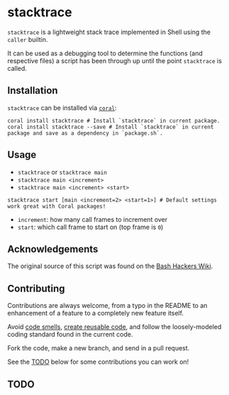 # stacktrace
`stacktrace` is a lightweight stack trace implemented in Shell using the `caller` builtin.

It can be used as a debugging tool to determine the functions (and respective files) a script has been through up until the point `stacktrace` is called.

## Installation
`stacktrace` can be installed via [`coral`](http://coral.sh):

```shell
coral install stacktrace # Install `stacktrace` in current package.
coral install stacktrace --save # Install `stacktrace` in current package and save as a dependency in `package.sh`.
```

## Usage
- `stacktrace` or `stacktrace main`
- `stacktrace main <increment>`
- `stacktrace main <increment> <start>`
```shell
stacktrace start [main <increment=2> <start=1>] # Default settings work great with Coral packages!
```
- `increment`: how many call frames to increment over
- `start`: which call frame to start on (top frame is `0`)

## Acknowledgements
The original source of this script was found on the [Bash Hackers Wiki](http://wiki.bash-hackers.org/commands/builtin/caller).

## Contributing

Contributions are always welcome, from a typo in the README to an enhancement of a feature to a completely new feature itself.

Avoid [code smells](http://blog.codinghorror.com/code-smells/), [create reusable code](https://en.wikipedia.org/wiki/Don%27t_repeat_yourself), and follow the loosely-modeled coding standard found in the current code.

Fork the code, make a new branch, and send in a pull request.

See the [TODO](#todo) below for some contributions you can work on!

## TODO
